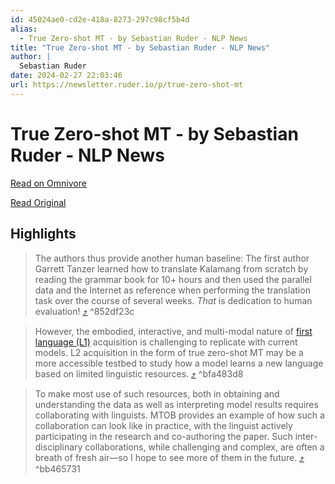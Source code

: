 ```yaml
---
id: 45024ae0-cd2e-418a-8273-297c98cf5b4d
alias:
  - True Zero-shot MT - by Sebastian Ruder - NLP News
title: "True Zero-shot MT - by Sebastian Ruder - NLP News"
author: |
  Sebastian Ruder
date: 2024-02-27 22:03:46
url: https://newsletter.ruder.io/p/true-zero-shot-mt
---
```


# True Zero-shot MT - by Sebastian Ruder - NLP News

[Read on Omnivore](https://omnivore.app/me/true-zero-shot-mt-by-sebastian-ruder-nlp-news-18dec98618d)

[Read Original](https://newsletter.ruder.io/p/true-zero-shot-mt)

## Highlights

> The authors thus provide another human baseline: The first author Garrett Tanzer learned how to translate Kalamang from scratch by reading the grammar book for 10+ hours and then used the parallel data and the Internet as reference when performing the translation task over the course of several weeks. _That_ is dedication to human evaluation! [⤴️](https://omnivore.app/me/true-zero-shot-mt-by-sebastian-ruder-nlp-news-18dec98618d#852df23c-345f-4d2d-8790-0333c87f6d08)  ^852df23c

> However, the embodied, interactive, and multi-modal nature of [first language (L1)](https://en.wikipedia.org/wiki/First%5Flanguage) acquisition is challenging to replicate with current models. L2 acquisition in the form of true zero-shot MT may be a more accessible testbed to study how a model learns a new language based on limited linguistic resources. [⤴️](https://omnivore.app/me/true-zero-shot-mt-by-sebastian-ruder-nlp-news-18dec98618d#bfa483d8-98ea-42ad-81df-d356fac0dbee)  ^bfa483d8

> To make most use of such resources, both in obtaining and understanding the data as well as interpreting model results requires collaborating with linguists. MTOB provides an example of how such a collaboration can look like in practice, with the linguist actively participating in the research and co-authoring the paper. Such inter-disciplinary collaborations, while challenging and complex, are often a breath of fresh air—so I hope to see more of them in the future. [⤴️](https://omnivore.app/me/true-zero-shot-mt-by-sebastian-ruder-nlp-news-18dec98618d#bb465731-0de7-41dd-a120-fae99cc89759)  ^bb465731


